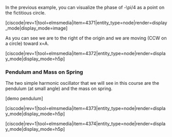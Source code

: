 In the previous example, you can visualize the phase of <lrn-math inline>-\pi/4 </lrn-math> as a point on the fictitious circle. 

[ciscode|rev=1|tool=elmsmedia|item=4371|entity_type=node|render=display_mode|display_mode=image]

As you can see we are to the right of the origin and we are moving (CCW on a circle) toward x=A. 


[ciscode|rev=1|tool=elmsmedia|item=4372|entity_type=node|render=display_mode|display_mode=h5p]

### Pendulum and Mass on Spring

The two simple harmonic oscillator that we will see in this course are the pendulum (at small angle) and the mass on spring. 

[demo pendulum]

[ciscode|rev=1|tool=elmsmedia|item=4373|entity_type=node|render=display_mode|display_mode=h5p]

[ciscode|rev=1|tool=elmsmedia|item=4374|entity_type=node|render=display_mode|display_mode=h5p]


